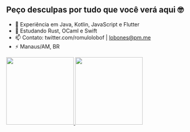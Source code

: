 ## Peço desculpas por tudo que você verá aqui 🤓


- 🔭 Experiência em Java, Kotlin, JavaScript e Flutter
- 🌱 Estudando Rust, OCaml e Swift
- 📫 Contato: twitter.com/romulolobof | lobones@pm.me
- ⚡ Manaus/AM, BR

<div>
  <a href="https://github.com/Lobones">
  <img height="180em" src="https://github-readme-stats.vercel.app/api?username=Lobones&show_icons=true&theme=dracula&include_all_commits=true&count_private=true"/>
  <img height="180em" src="https://github-readme-stats.vercel.app/api/top-langs/?username=Lobones&layout=compact&langs_count=7&theme=dracula"/>
</div>
